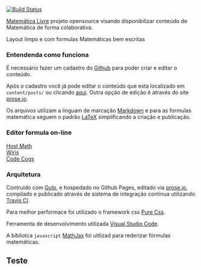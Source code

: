[![Build Status](https://travis-ci.org/fabricioct/matematica.svg)](https://travis-ci.org/fabricioct/matematica)

[Matemática Livre](https://fabricioct.github.io/matematica/) projeto opensource visando disponibilizar conteúdo de Matemática
de forma colaborativa.

Layout limpo e com formulas Matemáticas  bem escritas

### Entendenda como funciona

É necessário fazer um cadastro do [Github](https://github.com/) para poder criar e editar o conteúdo.

Após o cadastro você já pode editar o conteúdo que esta localizado em ``content/posts/`` ou clicando [aqui](https://github.com/fabricioct/matematica/tree/master/content/posts).
Outra opção de edição é através do site [prose.io](http://prose.io).

Os arquivos utilizam a linguam de marcação [Markdown](https://github.com/adam-p/markdown-here/wiki/Markdown-Cheatsheet) e para as formulas matemática seguem o padrão [LaTeX](https://en.wikibooks.org/wiki/LaTeX/Mathematics) simplificando a criação e publicação.

### Editor formula on-line

[Host Math](http://www.hostmath.com/Default.aspx)  
[Wiris](http://www.wiris.com/editor/demo/pt_br/mathml-latex)  
[Code Cogs](https://www.codecogs.com/latex/eqneditor.php?lang=pt-br)  

### Arquitetura

Contruido com [Gulp](http://gulpjs.com/), e hospedado no Github Pages,  editado
via [prose.io](http://prose.io), compilado e publicado através de sistema de integração continua utilizando 
[Travis CI](https://travis-ci.org/fabricioct/matematica).

Para melhor performace foi utilizado o framework css [Pure Css](http://purecss.io/).

Ferramenta de desenvolvimento utilizada [Visual Studio Code](https://code.visualstudio.com/).

 A bibliotca  ``javascript`` [MathJax](https://www.mathjax.org/) foi uitlizad para rederizar fórmulas matemáticas.


## Teste